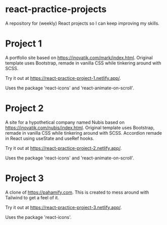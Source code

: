 # react-practice-projects
A repository for (weekly) React projects so I can keep improving my skills.

# Project 1
A portfolio site based on https://inovatik.com/mark/index.html. Original template uses Bootstrap, remade in vanilla CSS while tinkering around with SCSS.

Try it out at https://react-practice-project-1.netlify.app/.

Uses the package 'react-icons' and 'react-animate-on-scroll'.

# Project 2
A site for a hypothetical company named Nubis based on https://inovatik.com/nubis/index.html. Original template uses Bootstrap, remade in vanilla CSS while tinkering around with SCSS. Accordion remade in React using useState and useRef hooks.

Try it out at https://react-practice-project-2.netlify.app/.

Uses the package 'react-icons' and 'react-animate-on-scroll'.

# Project 3
A clone of https://pahamify.com. This is created to mess around with Tailwind to get a feel of it.

Try it out at https://react-practice-project-3.netlify.app/.

Uses the package 'react-icons'.

